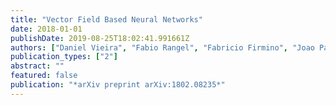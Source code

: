 ```yaml
---
title: "Vector Field Based Neural Networks"
date: 2018-01-01
publishDate: 2019-08-25T18:02:41.991661Z
authors: ["Daniel Vieira", "Fabio Rangel", "Fabricio Firmino", "Joao Paixao"]
publication_types: ["2"]
abstract: ""
featured: false
publication: "*arXiv preprint arXiv:1802.08235*"
---
```


